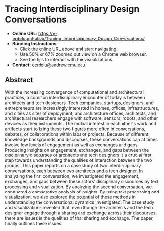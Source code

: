 # Tracing Interdisciplinary Design Conversations

* **Online URL**: https://e-erdolu.github.io/Tracing_Interdisciplinary_Design_Conversations/
* **Running Instructions**:
  * Click the online URL above and start navigating.
  * Use 50% or 67% zoomed out view on a Chrome web browser.
  * See the tips to interact with the visualizations.
* **Contact**: eerdolu@andrew.cmu.edu

## Abstract
With the increasing convergence of computational and architectural practices, a common interdisciplinary encounter of today is between architects and tech designers. Tech companies, startups, designers, and entrepreneurs are increasingly interested in homes, offices, infrastructures, and cities as sites of deployment; and architecture offices, architects, and architectural researchers engage with software, sensors, robots, and other devices as their instruments. The mutual interest in each other's work and artifacts start to bring these two figures more often in conversations, debates, or collaborations within labs or projects. Because of different knowledge backgrounds and discourses, these conversations can at times involve low levels of engagement as well as exchanges and gaps. Producing insights on engagement, exchanges, and gaps between the disciplinary discourses of architects and tech designers is a crucial first step towards understanding the qualities of interaction between the two groups. This paper reports on a case study of two interdisciplinary conversations, each between two architects and a tech designer. In analyzing the first conversation, we investigated the engagement, exchanges, and gaps between these actors’ disciplinary discourses by text processing and visualization. By analyzing the second conversation, we conducted a comparative analysis of insights. By using text processing and visualization, we also explored the potential of these methods in understanding the conversational dynamics investigated. The case study and visualizations revealed that, even though the architects and the tech designer engage through a sharing and exchange across their discourses, there are issues in the qualities of that sharing and exchange. The paper finally outlines these issues. 
